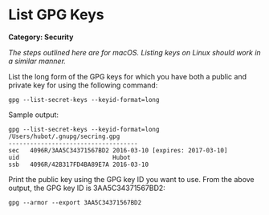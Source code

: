 # List GPG Keys

__Category: Security__

_The steps outlined here are for macOS. Listing keys on Linux should work in a similar manner._

List the long form of the GPG keys for which you have both a public and private key for using the following command:

```shell
gpg --list-secret-keys --keyid-format=long
```

Sample output:

```shell
gpg --list-secret-keys --keyid-format=long
/Users/hubot/.gnupg/secring.gpg
------------------------------------
sec   4096R/3AA5C34371567BD2 2016-03-10 [expires: 2017-03-10]
uid                          Hubot 
ssb   4096R/42B317FD4BA89E7A 2016-03-10
```

Print the public key using the GPG key ID you want to use. From the above output, the GPG key ID is 3AA5C34371567BD2:

```shell
gpg --armor --export 3AA5C34371567BD2
```
